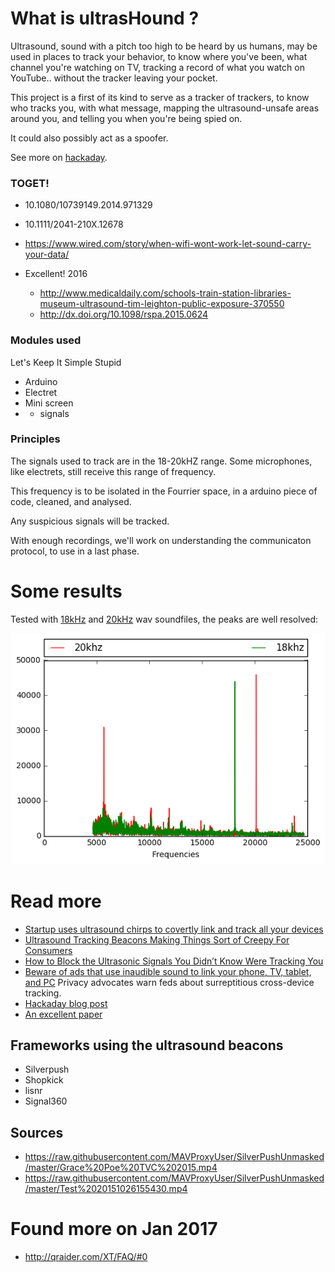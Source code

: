 # What is ultrasHound ?

Ultrasound, sound with a pitch too high to be heard by us humans, may be used in places to track your behavior, to know where you've been, what channel you're watching on TV, tracking a record of what you watch on YouTube.. without the tracker leaving your pocket.

This project is a first of its kind to serve as a tracker of trackers, to know who tracks you, with what message, mapping the ultrasound-unsafe areas around you, and telling you when you're being spied on.

It could also possibly act as a spoofer. 

See more on [hackaday](https://hackaday.io/project/25095-ushound).

### TOGET!

* 10.1080/10739149.2014.971329
* 10.1111/2041-210X.12678
* https://www.wired.com/story/when-wifi-wont-work-let-sound-carry-your-data/

* Excellent! 2016
  * http://www.medicaldaily.com/schools-train-station-libraries-museum-ultrasound-tim-leighton-public-exposure-370550
  * http://dx.doi.org/10.1098/rspa.2015.0624

### Modules used

Let's Keep It Simple Stupid

* Arduino
* Electret
* Mini screen
* + signals

### Principles

The signals used to track are in the 18-20kHZ range. Some microphones, like electrets, still receive this range of frequency.

This frequency is to be isolated in the Fourrier space, in a arduino piece of code, cleaned, and analysed.

Any suspicious signals will be tracked.

With enough recordings, we'll work on understanding the communicaton protocol, to use in a last phase.

# Some results

Tested with [18kHz](/feather/18khz.wav) and [20kHz](/feather/20khz.wav) wav soundfiles, the peaks are well resolved:


![](/acquisitions.png)


# Read more

* [Startup uses ultrasound chirps to covertly link and track all your devices](https://boingboing.net/2015/11/13/startup-uses-ultrasound-chirps.html)
* [Ultrasound Tracking Beacons Making Things Sort of Creepy For Consumers](https://www.alienvault.com/blogs/security-essentials/ultrasound-tracking-beacons-making-things-sort-of-creepy-for-consumers)
* [How to Block the Ultrasonic Signals You Didn’t Know Were Tracking You](https://www.wired.com/2016/11/block-ultrasonic-signals-didnt-know-tracking/)
* [Beware of ads that use inaudible sound to link your phone, TV, tablet, and PC](http://arstechnica.com/tech-policy/2015/11/beware-of-ads-that-use-inaudible-sound-to-link-your-phone-tv-tablet-and-pc/) Privacy advocates warn feds about surreptitious cross-device tracking.
* [Hackaday blog post](http://hackaday.com/2017/05/04/ultrasonic-tracking-beacons/)
* [An excellent paper](http://christian.wressnegger.info/content/projects/sidechannels/2017-eurosp.pdf)

## Frameworks using the ultrasound beacons

* Silverpush
* Shopkick
* lisnr 
* Signal360

## Sources

* https://raw.githubusercontent.com/MAVProxyUser/SilverPushUnmasked/master/Grace%20Poe%20TVC%202015.mp4
* https://raw.githubusercontent.com/MAVProxyUser/SilverPushUnmasked/master/Test%2020151026155430.mp4

# Found more on Jan 2017

* http://qraider.com/XT/FAQ/#0
